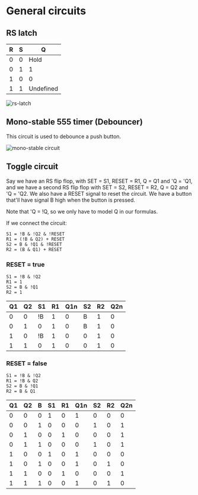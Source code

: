# General circuits

## RS latch

| R | S | Q
|-- |-- |--
| 0 | 0 | Hold
| 0 | 1 | 1
| 1 | 0 | 0
| 1 | 1 | Undefined

![rs-latch](resources/rs.svg "rs Latch")

## Mono-stable 555 timer (Debouncer)

This circuit is used to debounce a push button.

![mono-stable circuit](resources/mono-stable-555-debouncer.svg "mono-stable-multivibrator Circuit")


## Toggle circuit

Say we have an RS flip flop, with SET = S1, RESET = R1, Q = Q1 and 'Q = 'Q1, and we have a second RS flip flop with  SET = S2, RESET = R2, Q = Q2 and 'Q = 'Q2. We also have a RESET signal to reset the circuit. We have a button that'll have signal B high when the button is pressed.

Note that 'Q = !Q, so we only have to model Q in our formulas.

If we connect the circuit:
```
S1 = !B & !Q2 & !RESET
R1 = (!B & Q2) + RESET
S2 = B & !Q1 & !RESET
R2 = (B & Q1) + RESET
```

### RESET = true

```
S1 = !B & !Q2
R1 = 1
S2 = B & !Q1
R2 = 1
```

| Q1 | Q2 | S1 | R1 | Q1n | S2 | R2 | Q2n
|--  |--  |--  |--  |--   |--  |--  |--
| 0  | 0  | !B | 1  | 0   | B  | 1  | 0
| 0  | 1  | 0  | 1  | 0   | B  | 1  | 0
| 1  | 0  | !B | 1  | 0   | 0  | 1  | 0
| 1  | 1  | 0  | 1  | 0   | 0  | 1  | 0

### RESET = false

```
S1 = !B & !Q2
R1 = !B & Q2
S2 = B & !Q1
R2 = B & Q1
```

| Q1 | Q2 | B | S1 | R1 | Q1n | S2 | R2 | Q2n
|--  |--  |-- |--  |--  |--   |--  |--  |--
| 0  | 0  | 0 | 1  | 0  | 1   | 0  | 0  | 0
| 0  | 0  | 1 | 0  | 0  | 0   | 1  | 0  | 1
| 0  | 1  | 0 | 0  | 1  | 0   | 0  | 0  | 1
| 0  | 1  | 1 | 0  | 0  | 0   | 1  | 0  | 1
| 1  | 0  | 0 | 1  | 0  | 1   | 0  | 0  | 0
| 1  | 0  | 1 | 0  | 0  | 1   | 0  | 1  | 0
| 1  | 1  | 0 | 0  | 1  | 0   | 0  | 0  | 1
| 1  | 1  | 1 | 0  | 0  | 1   | 0  | 1  | 0

